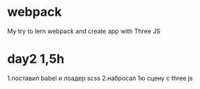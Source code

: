 # webpack
My try to lern webpack and create app with Three JS

# day2 1,5h

1.поставил babel и лоадер scss
2.набросал 1ю сцену с three js